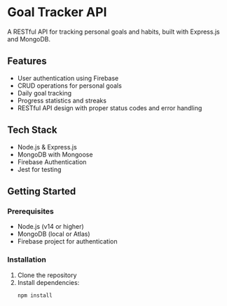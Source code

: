 # Goal Tracker API

A RESTful API for tracking personal goals and habits, built with Express.js and MongoDB.

## Features

- User authentication using Firebase
- CRUD operations for personal goals
- Daily goal tracking
- Progress statistics and streaks
- RESTful API design with proper status codes and error handling

## Tech Stack

- Node.js & Express.js
- MongoDB with Mongoose
- Firebase Authentication
- Jest for testing

## Getting Started

### Prerequisites

- Node.js (v14 or higher)
- MongoDB (local or Atlas)
- Firebase project for authentication

### Installation

1. Clone the repository
2. Install dependencies:
   ```bash
   npm install